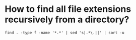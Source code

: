 # How to find all file extensions recursively from a directory?

`find . -type f -name '*.*' | sed 's|.*\.||' | sort -u`
